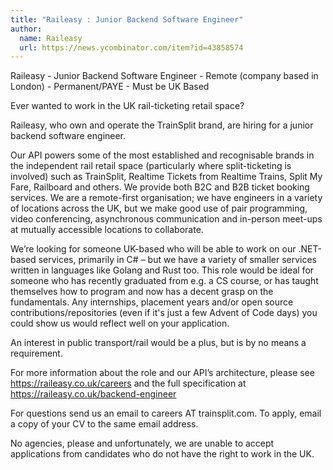 ```yaml
---
title: "Raileasy : Junior Backend Software Engineer"
author:
  name: Raileasy
  url: https://news.ycombinator.com/item?id=43858574
---
```

Raileasy - Junior Backend Software Engineer - Remote (company based in London) - Permanent&#x2F;PAYE - Must be UK Based

Ever wanted to work in the UK rail-ticketing retail space?

Raileasy, who own and operate the TrainSplit brand, are hiring for a junior backend software engineer.

Our API powers some of the most established and recognisable brands in the independent rail retail space (particularly where split-ticketing is involved) such as TrainSplit, Realtime Tickets from Realtime Trains, Split My Fare, Railboard and others. We provide both B2C and B2B ticket booking services. We are a remote-first organisation; we have engineers in a variety of locations across the UK, but we make good use of pair programming, video conferencing, asynchronous communication and in-person meet-ups at mutually accessible locations to collaborate.

We’re looking for someone UK-based who will be able to work on our .NET-based services, primarily in C# – but we have a variety of smaller services written in languages like Golang and Rust too. This role would be ideal for someone who has recently graduated from e.g. a CS course, or has taught themselves how to program and now has a decent grasp on the fundamentals. Any internships, placement years and&#x2F;or open source contributions&#x2F;repositories (even if it&#x27;s just a few Advent of Code days) you could show us would reflect well on your application.

An interest in public transport&#x2F;rail would be a plus, but is by no means a requirement.

For more information about the role and our API’s architecture, please see <a href="https:&#x2F;&#x2F;raileasy.co.uk&#x2F;careers" rel="nofollow">https:&#x2F;&#x2F;raileasy.co.uk&#x2F;careers</a> and the full specification at <a href="https:&#x2F;&#x2F;raileasy.co.uk&#x2F;backend-engineer" rel="nofollow">https:&#x2F;&#x2F;raileasy.co.uk&#x2F;backend-engineer</a>

For questions send us an email to careers AT trainsplit.com. To apply, email a copy of your CV to the same email address.

No agencies, please and unfortunately, we are unable to accept applications from candidates who do not have the right to work in the UK.
<JobApplication />
